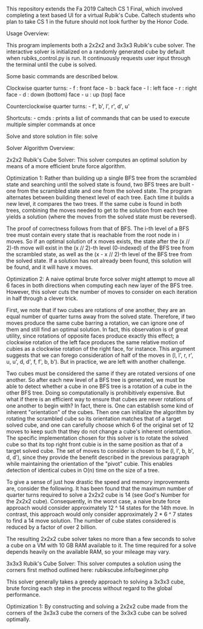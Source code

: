 This repository extends the Fa 2019 Caltech CS 1 Final, which involved completing a text based UI for a virtual Rubik's Cube. Caltech students who plan to take CS 1 in the future should not look further by the Honor Code.

Usage Overview:

This program implements both a 2x2x2 and 3x3x3 Rubik's cube solver. The interactive solver is initialized on a randomly generated cube by default when rubiks_control.py is run. It continuously requests user input through the terminal until the cube is solved.

Some basic commands are described below.

Clockwise quarter turns:
    - f : front face
    - b : back face
    - l : left face
    - r : right face
    - d : down (bottom) face
    - u : up (top) face

Counterclockwise quarter turns:
    - f', b', l', r', d', u'

Shortcuts:
    - cmds : prints a list of commands that can be used to execute multiple
             simpler commands at once

Solve and store solution in file: solve <filename>


Solver Algorithm Overview:

2x2x2 Rubik's Cube Solver: This solver computes an optimal solution by means of a more efficient brute force algorithm.

Optimization 1:
Rather than building up a single BFS tree from the scrambled state and searching until the solved state is found, two BFS trees are built - one from the scrambled state and one from the solved state. The program alternates between building thenext level of each tree. Each time it builds a new level, it compares the two trees. If the same cube is found in both trees, combining the moves needed to get to the solution from each tree yields a solution (where the moves from the solved state must be reversed).

The proof of correctness follows from that of BFS. The i-th level of a BFS tree must contain every state that is reachable from the root node in i moves. So if an optimal solution of x moves exists, the state after the (x // 2)-th move will exist in the (x // 2)-th level (0-indexed) of the BFS tree from the scrambled state, as well as the (x - x // 2)-th level of the BFS tree from the solved state. If a solution has not already been found, this solution will be found, and it will have x moves.

Optimization 2:
A naive optimal brute force solver might attempt to move all 6 faces in both directions when computing each new layer of the BFS tree. However, this solver
cuts the number of moves to consider on each iteration in half through a clever trick.

First, we note that if two cubes are rotations of one another, they are an equal number of quarter turns away from the solved state. Therefore, if two moves produce the same cube barring a rotation, we can ignore one of them and still find an optimal solution. In fact, this observation is of great utility, since rotations of opposite faces produce exactly this effect; a clockwise rotation of the left face produces the same relative motion of cubies as a clockwise rotation of the right face, for instance. This argument suggests that we can forego consideration of half of the moves in (l, l', r, r', u, u', d, d', f, f', b, b'). But in practice, we are left with another challenge.

Two cubes must be considered the same if they are rotated versions of one another. So after each new level of a BFS tree is generated, we must be able to detect whether a cube in one BFS tree is a rotation of a cube in the other BFS tree. Doing so computationally is prohibitively expensive. But what if there is an efficient way to ensure that cubes are never rotations of one another to begin with? In fact, there is. One can establish some kind of inherent "orientation" of the cubes. Then one can initialize the algorithm by rotating the scrambled cube so its orientation matches that of a target solved cube, and one can carefully choose which 6 of the original set of 12 moves to keep such that they do not change a cube's inherent orientation. The specific implementation chosen for this solver is to rotate the solved cube so that its top right front cubie is in the same position as that of a target solved cube. The set of moves to consider is chosen to be (l, l', b, b', d, d'), since they provide the benefit described in the previous paragraph while maintaining the orientation of the "pivot" cubie. This enables detection of identical cubes in O(n) time on the size of a tree.

To give a sense of just how drastic the speed and memory improvements are, consider the following. It has been found that the maximum number of quarter turns required to solve a 2x2x2 cube is 14 (see God's Number for the 2x2x2 cube). Consequently, in the worst case, a naive brute force approach would consider approximately 12 ^ 14 states for the 14th move. In contrast, this approach would only consider approximately 2 * 6 ^ 7 states to find a 14 move solution. The number of cube states considered is reduced by a factor of over 2 billion.

The resulting 2x2x2 cube solver takes no more than a few seconds to solve a cube on a VM with 10 GB RAM available to it. The time required for a solve depends heavily on the available RAM, so your mileage may vary.

3x3x3 Rubik's Cube Solver: This solver computes a solution using the corners first method outlined here: rubikscube.info/beginner.php

This solver generally takes a greedy approach to solving a 3x3x3 cube, brute forcing each step in the process without regard to the global performance.

Optimization 1:
By constructing and solving a 2x2x2 cube made from the corners of the 3x3x3 cube the corners of the 3x3x3 cube can be solved optimally.
